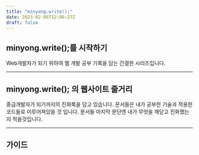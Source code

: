 ```yaml
---
title: "minyong.write();"
date: 2023-02-06T12:06:27Z
draft: false
---
```



## **minyong.write();를 시작하기**    
Web개발자가 되기 위하여 웹 개발 공부 기록을 담는 간결한 시리즈입니다.


-----------------------------------------------------

## **minyong.write(); 의 웹사이트 줄거리**    
중급개발자가 되기까지의 진화록을 담고 있습니다.
문서들은 내가 공부한 기술과 적용한 코드들로 이루어져있을 것 입니다.
문서들 마지막 문단엔 내가 무엇을 깨닫고 진화했는지 적을것입니다.

------------------------------------------------------

## **가이드** 
